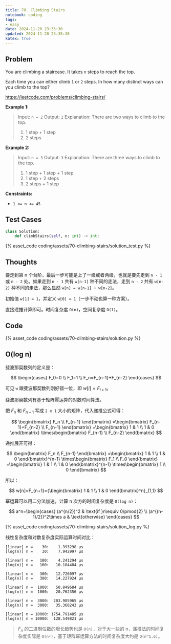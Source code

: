 ```yaml
---
title: 70. Climbing Stairs
notebook: coding
tags:
- easy
date: 2024-11-20 23:35:30
updated: 2024-11-20 23:35:30
katex: true
---
```

## Problem

You are climbing a staircase. It takes `n` steps to reach the top.

Each time you can either climb `1` or `2` steps. In how many distinct ways can you climb to the top?

<https://leetcode.com/problems/climbing-stairs/>

**Example 1:**

> Input: `n = 2`
> Output: `2`
> Explanation: There are two ways to climb to the top.
>
> 1. 1 step + 1 step
> 2. 2 steps

**Example 2:**

> Input: `n = 3`
> Output: `3`
> Explanation: There are three ways to climb to the top.
>
> 1. 1 step + 1 step + 1 step
> 2. 1 step + 2 steps
> 3. 2 steps + 1 step

**Constraints:**

- `1 <= n <= 45`

## Test Cases

``` python
class Solution:
    def climbStairs(self, n: int) -> int:
```

{% asset_code coding/assets/70-climbing-stairs/solution_test.py %}

## Thoughts

要走到第 n 个台阶，最后一步可能是上了一级或者两级，也就是要先走到 `n - 1` 或 `n - 2` 处。如果走到 `n - 1` 共有 `w[n-1]` 种不同的走法，走到 `n - 2` 共有 `w[n-2]` 种不同的走法，那么显然 `w[n] = w[n-1] + w[n-2]`。

初始值 `w[1] = 1`，并定义 `w[0] = 1`（一步不动也算一种方案）。

直接递推计算即可。时间复杂度 `O(n)`，空间复杂度 `O(1)`。

## Code

{% asset_code coding/assets/70-climbing-stairs/solution.py %}

## O(log n)

斐波那契数列的定义是：

$$
\begin{cases}
  F_0=0 \\
  F_1=1 \\
  F_n=F_{n-1}+F_{n-2}
\end{cases}
$$

可见 `w` 跟斐波那契数列刚好错一位，即 $w[i]=F_{i+1}$。

斐波那契数列有基于矩阵幂运算的对数时间算法。

把 $F_n$ 和 $F_{n-1}$ 写成 `2 x 1` 大小的矩阵，代入递推公式可得：

$$
\begin{bmatrix}
  F_n \\
  F_{n-1}
\end{bmatrix}
=\begin{bmatrix}
  F_{n-1}+F_{n-2} \\
  F_{n-1}
\end{bmatrix}
=\begin{bmatrix}
  1 & 1 \\
  1 & 0
\end{bmatrix}
\times\begin{bmatrix}
  F_{n-1} \\
  F_{n-2}
\end{bmatrix}
$$

递推展开可得：

$$
\begin{bmatrix}
  F_n \\
  F_{n-1}
\end{bmatrix}
=\begin{bmatrix}
  1 & 1 \\
  1 & 0
\end{bmatrix}^{n-1}
\times\begin{bmatrix}
  F_1 \\
  F_0
\end{bmatrix}
=\begin{bmatrix}
  1 & 1 \\
  1 & 0
\end{bmatrix}^{n-1}
\times\begin{bmatrix}
  1 \\
  0
\end{bmatrix}
$$

所以：

$$
w[n]=F_{n+1}={\begin{bmatrix}
  1 & 1 \\
  1 & 0
\end{bmatrix}^n}_{1,1}
$$

幂运算可以用二分法加速，计算 n 次方的时间复杂度是 `O(log n)`：

$$
a^n=\begin{cases}
  (a^{n/2})^2 & \text{if }n\equiv 0\pmod{2} \\
  (a^{(n-1)/2})^2\times a & \text{otherwise}
\end{cases}
$$

{% asset_code coding/assets/70-climbing-stairs/solution_log.py %}

线性复杂度和对数复杂度实际运算时间对比：

``` text
[linear] n =    30:    1.393298 μs
[log(n)] n =    30:    7.942997 μs

[linear] n =   100:    4.241294 μs
[log(n)] n =   100:   10.184404 μs

[linear] n =   300:   12.726097 μs
[log(n)] n =   300:   14.227924 μs

[linear] n =  1000:   50.849684 μs
[log(n)] n =  1000:   20.762356 μs

[linear] n =  3000:  203.985965 μs
[log(n)] n =  3000:   35.360243 μs

[linear] n = 10000: 1754.791485 μs
[log(n)] n = 10000:  128.549821 μs
```

> $F_n$ 的二进制位数的增长趋势也是 `O(n)`，对于大一些的 n，递推法的时间复杂度实际是 `O(n²)`，基于矩阵幂运算方法的时间复杂度大约是 `O(n^1.6)`。
